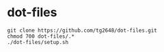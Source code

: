# dot-files

```
git clone https://github.com/tg2648/dot-files.git
chmod 700 dot-files/.*
./dot-files/setup.sh
```
